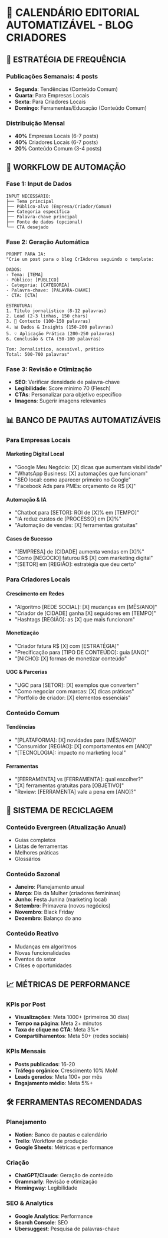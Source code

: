 # 📅 CALENDÁRIO EDITORIAL AUTOMATIZÁVEL - BLOG CRIADORES

## 🎯 ESTRATÉGIA DE FREQUÊNCIA

### Publicações Semanais: 4 posts
- **Segunda**: Tendências (Conteúdo Comum)
- **Quarta**: Para Empresas Locais
- **Sexta**: Para Criadores Locais
- **Domingo**: Ferramentas/Educação (Conteúdo Comum)

### Distribuição Mensal
- **40%** Empresas Locais (6-7 posts)
- **40%** Criadores Locais (6-7 posts)
- **20%** Conteúdo Comum (3-4 posts)

## 🤖 WORKFLOW DE AUTOMAÇÃO

### Fase 1: Input de Dados
```
INPUT NECESSÁRIO:
├── Tema principal
├── Público-alvo (Empresa/Criador/Comum)
├── Categoria específica
├── Palavra-chave principal
├── Fonte de dados (opcional)
└── CTA desejado
```

### Fase 2: Geração Automática
```
PROMPT PARA IA:
"Crie um post para o blog CrIAdores seguindo o template:

DADOS:
- Tema: [TEMA]
- Público: [PÚBLICO]
- Categoria: [CATEGORIA]
- Palavra-chave: [PALAVRA-CHAVE]
- CTA: [CTA]

ESTRUTURA:
1. Título jornalístico (8-12 palavras)
2. Lead (2-3 linhas, 150 chars)
3. 📍 Contexto (100-150 palavras)
4. 📊 Dados & Insights (150-200 palavras)
5. 💡 Aplicação Prática (200-250 palavras)
6. Conclusão & CTA (50-100 palavras)

Tom: Jornalístico, acessível, prático
Total: 500-700 palavras"
```

### Fase 3: Revisão e Otimização
- **SEO**: Verificar densidade de palavra-chave
- **Legibilidade**: Score mínimo 70 (Flesch)
- **CTAs**: Personalizar para objetivo específico
- **Imagens**: Sugerir imagens relevantes

## 📊 BANCO DE PAUTAS AUTOMATIZÁVEIS

### Para Empresas Locais

#### Marketing Digital Local
- "Google Meu Negócio: [X] dicas que aumentam visibilidade"
- "WhatsApp Business: [X] automações que funcionam"
- "SEO local: como aparecer primeiro no Google"
- "Facebook Ads para PMEs: orçamento de R$ [X]"

#### Automação & IA
- "Chatbot para [SETOR]: ROI de [X]% em [TEMPO]"
- "IA reduz custos de [PROCESSO] em [X]%"
- "Automação de vendas: [X] ferramentas gratuitas"

#### Cases de Sucesso
- "[EMPRESA] de [CIDADE] aumenta vendas em [X]%"
- "Como [NEGÓCIO] faturou R$ [X] com marketing digital"
- "[SETOR] em [REGIÃO]: estratégia que deu certo"

### Para Criadores Locais

#### Crescimento em Redes
- "Algoritmo [REDE SOCIAL]: [X] mudanças em [MÊS/ANO]"
- "Criador de [CIDADE] ganha [X] seguidores em [TEMPO]"
- "Hashtags [REGIÃO]: as [X] que mais funcionam"

#### Monetização
- "Criador fatura R$ [X] com [ESTRATÉGIA]"
- "Precificação para [TIPO DE CONTEÚDO]: guia [ANO]"
- "[NICHO]: [X] formas de monetizar conteúdo"

#### UGC & Parcerias
- "UGC para [SETOR]: [X] exemplos que convertem"
- "Como negociar com marcas: [X] dicas práticas"
- "Portfolio de criador: [X] elementos essenciais"

### Conteúdo Comum

#### Tendências
- "[PLATAFORMA]: [X] novidades para [MÊS/ANO]"
- "Consumidor [REGIÃO]: [X] comportamentos em [ANO]"
- "[TECNOLOGIA]: impacto no marketing local"

#### Ferramentas
- "[FERRAMENTA] vs [FERRAMENTA]: qual escolher?"
- "[X] ferramentas gratuitas para [OBJETIVO]"
- "Review: [FERRAMENTA] vale a pena em [ANO]?"

## 🔄 SISTEMA DE RECICLAGEM

### Conteúdo Evergreen (Atualização Anual)
- Guias completos
- Listas de ferramentas
- Melhores práticas
- Glossários

### Conteúdo Sazonal
- **Janeiro**: Planejamento anual
- **Março**: Dia da Mulher (criadores femininas)
- **Junho**: Festa Junina (marketing local)
- **Setembro**: Primavera (novos negócios)
- **Novembro**: Black Friday
- **Dezembro**: Balanço do ano

### Conteúdo Reativo
- Mudanças em algoritmos
- Novas funcionalidades
- Eventos do setor
- Crises e oportunidades

## 📈 MÉTRICAS DE PERFORMANCE

### KPIs por Post
- **Visualizações**: Meta 1000+ (primeiros 30 dias)
- **Tempo na página**: Meta 2+ minutos
- **Taxa de clique no CTA**: Meta 3%+
- **Compartilhamentos**: Meta 50+ (redes sociais)

### KPIs Mensais
- **Posts publicados**: 16-20
- **Tráfego orgânico**: Crescimento 10% MoM
- **Leads gerados**: Meta 100+ por mês
- **Engajamento médio**: Meta 5%+

## 🛠️ FERRAMENTAS RECOMENDADAS

### Planejamento
- **Notion**: Banco de pautas e calendário
- **Trello**: Workflow de produção
- **Google Sheets**: Métricas e performance

### Criação
- **ChatGPT/Claude**: Geração de conteúdo
- **Grammarly**: Revisão e otimização
- **Hemingway**: Legibilidade

### SEO & Analytics
- **Google Analytics**: Performance
- **Search Console**: SEO
- **Ubersuggest**: Pesquisa de palavras-chave
